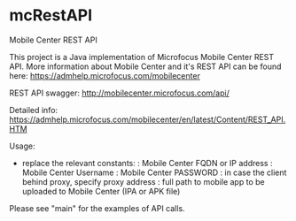 # mcRestAPI
Mobile Center REST API

This project is a Java implementation of Microfocus Mobile Center REST API.
More information about Mobile Center and it's REST API can be found here: https://admhelp.microfocus.com/mobilecenter

REST API swagger:
http://mobilecenter.microfocus.com/api/

Detailed info: https://admhelp.microfocus.com/mobilecenter/en/latest/Content/REST_API.HTM

Usage:
- replace the relevant constants:
<SERVER>: Mobile Center FQDN or IP address
<USER>: Mobile Center Username
<PASSWORD>: Mobile Center PASSWORD
<PROXY>: in case the client behind proxy, specify proxy address
<APP>: full path to mobile app to be uploaded to Mobile Center (IPA or APK file)

Please see "main" for the examples of API calls.
